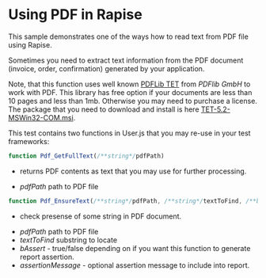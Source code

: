 # Using PDF in Rapise

This sample demonstrates one of the ways how to read text from PDF file using Rapise.

Sometimes you need to extract text information from the PDF document (invoice, order, confirmation) generated by your application.

Note, that this function uses well known [PDFLib TET](https://www.pdflib.com/download/tet/) from *PDFlib GmbH* to work with PDF. This library has free option if your documents are less than 10 pages and less than 1mb. Otherwise you may need to purchase a license. The package that you need to download and install is here [TET-5.2-MSWin32-COM.msi](https://www.pdflib.com/binaries/TET/520/TET-5.2-MSWin32-COM.msi).


This test contains two functions in User.js that you may re-use in your test frameworks:


```javascript
function Pdf_GetFullText(/**string*/pdfPath)
```
- returns PDF contents as text that you may use for further processing.
* *pdfPath* path to PDF file


```javascript
function Pdf_EnsureText(/**string*/pdfPath, /**string*/textToFind, /**bool*/bAssert, /**string*/assertionMessage)
```
- check presense of some string in PDF document.
* *pdfPath* path to PDF file
* *textToFind* substring to locate
* *bAssert* - true/false depending on if you want this function to generate report assertion. 
* *assertionMessage* - optional assertion message to include into report.


